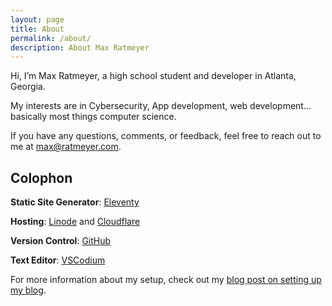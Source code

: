 ```yaml
---
layout: page
title: About
permalink: /about/
description: About Max Ratmeyer
---
```


Hi, I’m Max Ratmeyer, a high school student and developer in Atlanta, Georgia.

My interests are in Cybersecurity, App development, web development… basically most things computer science.

If you have any questions, comments, or feedback, feel free to reach out to me at <max@ratmeyer.com>.

## Colophon

**Static Site Generator**: [Eleventy](https://www.11ty.dev/)

**Hosting**: [Linode](https://www.linode.com/) and [Cloudflare](https://www.cloudflare.com/)

**Version Control**: [GitHub](https://github.com/MaxRatmeyer/maxratmeyer-web/)

**Text Editor**: [VSCodium](https://vscodium.com/)

For more information about my setup, check out my [blog post on setting up my blog](/blog/building-my-new-blog/).